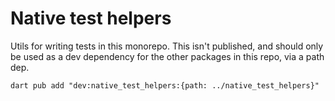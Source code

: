 # Native test helpers

Utils for writing tests in this monorepo. This isn't published, and should only
be used as a dev dependency for the other packages in this repo, via a path dep.

```shell
dart pub add "dev:native_test_helpers:{path: ../native_test_helpers}"
```
